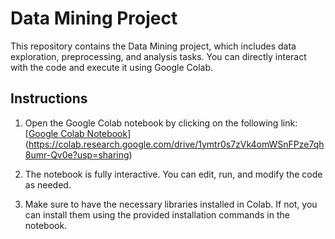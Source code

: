 # Data Mining Project

<!-- Brief project description -->
This repository contains the Data Mining project, which includes data exploration, preprocessing, and analysis tasks. You can directly interact with the code and execute it using Google Colab.

## Instructions

<!-- Step to open Google Colab -->
1. Open the Google Colab notebook by clicking on the following link:
   [[Google Colab Notebook](link_to_your_colab_notebook)](https://colab.research.google.com/drive/1ymtr0s7zVk4omWSnFPze7qh8umr-Qv0e?usp=sharing)

<!-- Explain that the notebook is editable and executable -->
2. The notebook is fully interactive. You can edit, run, and modify the code as needed.

<!-- Remind users to check for necessary library installations -->
3. Make sure to have the necessary libraries installed in Colab. If not, you can install them using the provided installation commands in the notebook.

